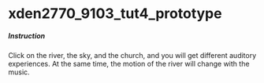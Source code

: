 # xden2770_9103_tut4_prototype
##### Instruction
Click on the river, the sky, and the church, and you will get different auditory experiences. At the same time, the motion of the river will change with the music.